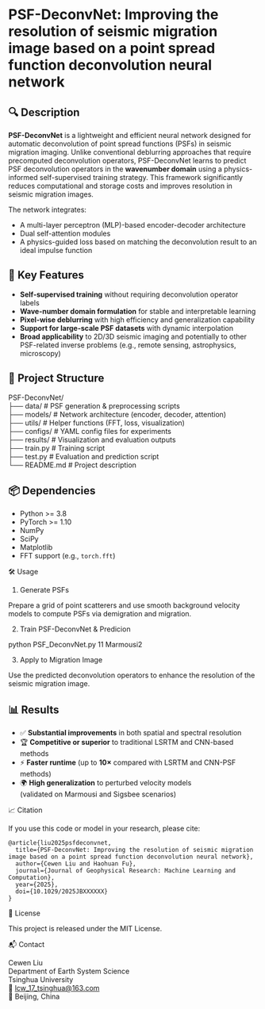 # PSF-DeconvNet: Improving the resolution of seismic migration image based on a point spread function deconvolution neural network

## 🔍 Description

**PSF-DeconvNet** is a lightweight and efficient neural network designed for automatic deconvolution of point spread functions (PSFs) in seismic migration imaging. Unlike conventional deblurring approaches that require precomputed deconvolution operators, PSF-DeconvNet learns to predict PSF deconvolution operators in the **wavenumber domain** using a physics-informed self-supervised training strategy. This framework significantly reduces computational and storage costs and improves resolution in seismic migration images.

The network integrates:
- A multi-layer perceptron (MLP)-based encoder-decoder architecture
- Dual self-attention modules
- A physics-guided loss based on matching the deconvolution result to an ideal impulse function

## 🚀 Key Features

- **Self-supervised training** without requiring deconvolution operator labels  
- **Wave-number domain formulation** for stable and interpretable learning  
- **Pixel-wise deblurring** with high efficiency and generalization capability  
- **Support for large-scale PSF datasets** with dynamic interpolation  
- **Broad applicability** to 2D/3D seismic imaging and potentially to other PSF-related inverse problems (e.g., remote sensing, astrophysics, microscopy)

## 📁 Project Structure

PSF-DeconvNet/  
├── data/                # PSF generation & preprocessing scripts  
├── models/              # Network architecture (encoder, decoder, attention)  
├── utils/               # Helper functions (FFT, loss, visualization)  
├── configs/             # YAML config files for experiments  
├── results/             # Visualization and evaluation outputs  
├── train.py             # Training script  
├── test.py              # Evaluation and prediction script  
└── README.md            # Project description  

## 📦 Dependencies

- Python >= 3.8  
- PyTorch >= 1.10  
- NumPy  
- SciPy  
- Matplotlib  
- FFT support (e.g., `torch.fft`)

🛠️ Usage

1. Generate PSFs
   
Prepare a grid of point scatterers and use smooth background velocity models to compute PSFs via demigration and migration.

2. Train PSF-DeconvNet & Predicion

python PSF_DeconvNet.py 11 Marmousi2 

3. Apply to Migration Image

Use the predicted deconvolution operators to enhance the resolution of the seismic migration image.

## 📊 Results

- ✅ **Substantial improvements** in both spatial and spectral resolution  
- 🏆 **Competitive or superior** to traditional LSRTM and CNN-based methods  
- ⚡️ **Faster runtime** (up to **10×** compared with LSRTM and CNN-PSF methods)  
- 🌍 **High generalization** to perturbed velocity models  
  (validated on Marmousi and Sigsbee scenarios)
 
📈 Citation

If you use this code or model in your research, please cite:
```
@article{liu2025psfdeconvnet,
  title={PSF-DeconvNet: Improving the resolution of seismic migration image based on a point spread function deconvolution neural network},
  author={Cewen Liu and Haohuan Fu},
  journal={Journal of Geophysical Research: Machine Learning and Computation},
  year={2025},
  doi={10.1029/2025JBXXXXXX}
}
```
🔐 License

This project is released under the MIT License.

📬 Contact

Cewen Liu  
Department of Earth System Science  
Tsinghua University  
📧 lcw_17_tsinghua@163.com  
📍 Beijing, China
